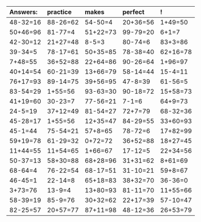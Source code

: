| Answers: | practice | makes | perfect | ! |
| :--- | :--- | :--- | :--- | :--- |
| 48-32=16 | 88-26=62 | 54-50=4 | 20+36=56 | 1+49=50 | 
| 50+46=96 | 81-77=4 | 51+22=73 | 99-79=20 | 6+1=7 | 
| 42-30=12 | 21+27=48 | 8-5=3 | 80-74=6 | 83+3=86 | 
| 39-34=5 | 78-17=61 | 50+35=85 | 78-38=40 | 62+16=78 | 
| 7+48=55 | 36+52=88 | 22+64=86 | 90-26=64 | 1+96=97 | 
| 40+14=54 | 60-21=39 | 13+66=79 | 58-14=44 | 15-4=11 | 
| 76+17=93 | 89-14=75 | 39+56=95 | 47-8=39 | 61-56=5 | 
| 83-54=29 | 1+55=56 | 93-63=30 | 90-18=72 | 15+58=73 | 
| 41+19=60 | 30-23=7 | 77-56=21 | 7-1=6 | 64+9=73 | 
| 24-5=19 | 37+12=49 | 81-54=27 | 72+7=79 | 68-32=36 | 
| 45-28=17 | 1+55=56 | 12+35=47 | 84-29=55 | 33+60=93 | 
| 45-1=44 | 75-54=21 | 57+8=65 | 78-72=6 | 17+82=99 | 
| 59+19=78 | 61-29=32 | 0+72=72 | 36+52=88 | 18+27=45 | 
| 11+44=55 | 11+54=65 | 1+66=67 | 17-12=5 | 22+34=56 | 
| 50-37=13 | 58+30=88 | 68+28=96 | 31+31=62 | 8+61=69 | 
| 68-64=4 | 76-22=54 | 68-17=51 | 31-10=21 | 59+8=67 | 
| 46-45=1 | 22-14=8 | 65+18=83 | 38+32=70 | 36-36=0 | 
| 3+73=76 | 13-9=4 | 13+80=93 | 81-11=70 | 11+55=66 | 
| 58-39=19 | 85-9=76 | 30+32=62 | 22+17=39 | 57-10=47 | 
| 82-25=57 | 20+57=77 | 87+11=98 | 48-12=36 | 26+53=79 | 
